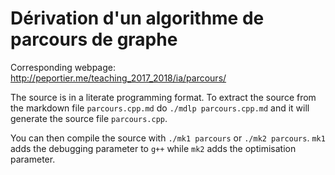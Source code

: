 # Dérivation d'un algorithme de parcours de graphe

Corresponding webpage: http://peportier.me/teaching_2017_2018/ia/parcours/

The source is in a literate programming format. To extract the source from the markdown file `parcours.cpp.md` do `./mdlp parcours.cpp.md` and it will generate the source file `parcours.cpp`.

You can then compile the source with `./mk1 parcours` or `./mk2 parcours`. `mk1` adds the debugging parameter to `g++` while `mk2` adds the optimisation parameter.



